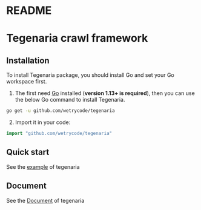 # README
# Tegenaria crawl framework
## Installation
To install Tegenaria package, you should install Go and set your Go workspace first.

1. The first need [Go](https://golang.org/) installed (**version 1.13+ is required**), then you can use the below Go command to install Tegenaria.

```bash
go get -u github.com/wetrycode/tegenaria
```
2. Import it in your code:

```go
import "github.com/wetrycode/tegenaria"
```
## Quick start
See the [example](https://github.com/wetrycode/quotesbot) of tegenaria

## Document

See the [Document](docs/ArchitectureDesign.md) of tegenaria

